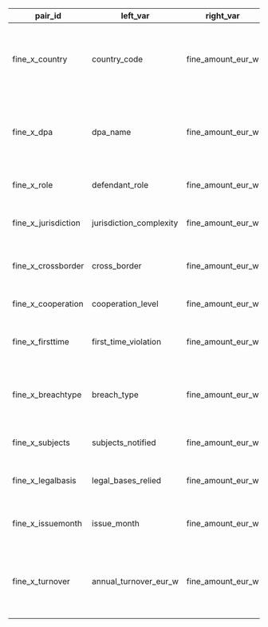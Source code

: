 | pair_id | left_var | right_var | pair_type | description | rationale | top_k | notes | analysis_target | log_metric | top_k_applied |
| --- | --- | --- | --- | --- | --- | --- | --- | --- | --- | --- |
| fine_x_country | country_code | fine_amount_eur_w | cat_num | Fine amounts by respondent country code | Country captures legal culture and enforcement priorities; consolidating top issuers prevents sparse tails. | 10 | Fine metric winsorized at 1% tails; medians compared to overall baseline. | fine_amount_eur_w | fine_log1p | 10 |
| fine_x_dpa | dpa_name | fine_amount_eur_w | cat_num | Fine amounts by issuing authority | Authority-level comparisons highlight institutional sanctioning patterns beyond geography. | 10 | Top ten DPAs by volume retained; others grouped as OTHER. | fine_amount_eur_w | fine_log1p | 10 |
| fine_x_role | defendant_role | fine_amount_eur_w | cat_num | Fine amounts by procedural role (controller/processor) | Role signals statutory obligations and may shape penalty ceilings. | 10 |  | fine_amount_eur_w | fine_log1p | 10 |
| fine_x_jurisdiction | jurisdiction_complexity | fine_amount_eur_w | cat_num | Fine amounts by jurisdictional complexity | Cross-border coordination has been linked to escalated sanctions under the one-stop-shop regime. | 10 |  | fine_amount_eur_w | fine_log1p | 10 |
| fine_x_crossborder | cross_border | fine_amount_eur_w | cat_num | Fine amounts by cross-border flag | Explicit cross-border markings corroborate jurisdictional complexity results and check coding consistency. | 10 |  | fine_amount_eur_w | fine_log1p | 10 |
| fine_x_cooperation | cooperation_level | fine_amount_eur_w | cat_num | Fine amounts by cooperation level | Cooperation mitigates sanctions; we quantify effect magnitude and tail behaviour. | 10 |  | fine_amount_eur_w | fine_log1p | 10 |
| fine_x_firsttime | first_time_violation | fine_amount_eur_w | cat_num | Fine amounts by repeat-offender status | Recidivism expectations (Art. 83) motivate differential sanctioning; tests assess materiality. | 10 |  | fine_amount_eur_w | fine_log1p | 10 |
| fine_x_breachtype | breach_type | fine_amount_eur_w | cat_num | Fine amounts by breach typology | Breach archetypes (human/technical/organizational) potentially correlate with harm severity and fines. | 10 | Placeholder-only responses removed before top-K truncation. | fine_amount_eur_w | fine_log1p | 10 |
| fine_x_subjects | subjects_notified | fine_amount_eur_w | cat_num | Fine amounts by data subject notification status | Notification behaviour proxies remediation diligence, a key mitigating factor. | 10 |  | fine_amount_eur_w | fine_log1p | 10 |
| fine_x_legalbasis | legal_bases_relied | fine_amount_eur_w | cat_num | Fine amounts by legal basis invoked | Legal basis disputes underpin proportionality debates; grouping highlights sanction differentials. | 10 |  | fine_amount_eur_w | fine_log1p | 10 |
| fine_x_issuemonth | issue_month | fine_amount_eur_w | time_num | Fine amounts by decision month | Temporal trends capture enforcement ramp-up and seasonal clustering; months with sparse data bundled. | 10 |  | fine_amount_eur_w | fine_log1p | 10 |
| fine_x_turnover | annual_turnover_eur_w | fine_amount_eur_w | num_num | Fine amounts versus reported annual turnover | Benchmarking fines against turnover tests proportionality and Article 83 scaling. | 10 | Both axes winsorized at 1% tails; log-log diagnostics reported separately. | fine_amount_eur_w | fine_log1p | 10 |
